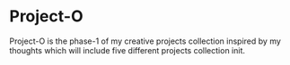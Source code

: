 # Project-O
Project-O is the phase-1 of my creative projects collection inspired by my thoughts which will include five different projects collection init.
